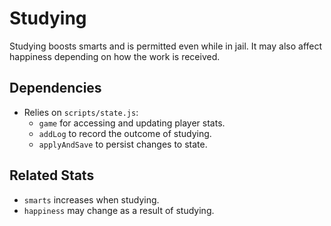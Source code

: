 # Studying

Studying boosts smarts and is permitted even while in jail. It may also affect happiness depending on how the work is received.

## Dependencies
- Relies on `scripts/state.js`:
  - `game` for accessing and updating player stats.
  - `addLog` to record the outcome of studying.
  - `applyAndSave` to persist changes to state.

## Related Stats
- `smarts` increases when studying.
- `happiness` may change as a result of studying.

